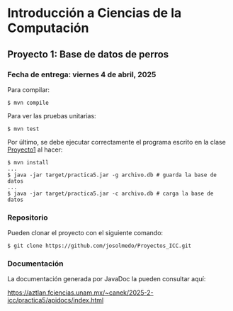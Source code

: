 Introducción a Ciencias de la Computación
=========================================

Proyecto 1: Base de datos de perros
-------------------------------------------------------

### Fecha de entrega: viernes 4 de abril, 2025

Para compilar:

```
$ mvn compile
```

Para ver las pruebas unitarias:

```
$ mvn test
```

Por último, se debe ejecutar correctamente el programa escrito en la clase
[Proyecto1](main/src/main/java/mx/unam/ciencias/icc/Practica5.java)
al hacer:

```
$ mvn install
...
$ java -jar target/practica5.jar -g archivo.db # guarda la base de datos
...
$ java -jar target/practica5.jar -c archivo.db # carga la base de datos
```


### Repositorio

Pueden clonar el proyecto con el siguiente comando:

```
$ git clone https://github.com/josolmedo/Proyectos_ICC.git
```

### Documentación

La documentación generada por JavaDoc la pueden consultar aquí:


https://aztlan.fciencias.unam.mx/~canek/2025-2-icc/practica5/apidocs/index.html
